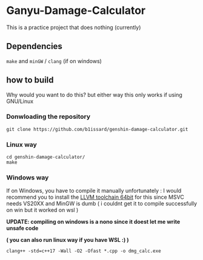 # Ganyu-Damage-Calculator

This is a practice project that does nothing (currently)

## Dependencies

`make` and `minGW` / `clang` (if on windows)

## how to build

Why would you want to do this? but either way
this only works if using GNU/Linux

### Donwloading the repository

```shell
git clone https://github.com/b1issard/genshin-damage-calculator.git
```

### Linux way

```shell
cd genshin-damage-calculator/
make
```

### Windows way

If on Windows, you have to compile it manually unfortunately :
I would recommend you to install the [LLVM toolchain 64bit](<https://github.com/llvm/llvm-project/releases/download/llvmorg-11.0.0/LLVM-11.0.0-win64.exe>) for this since MSVC needs VS20XX and MinGW is dumb ( i couldnt get it to compile successfully on win but it worked on wsl ) 

**UPDATE: compiling on windows is a nono since it doest let me write unsafe code**

**( you can also run linux way if you have WSL :) )**

```shell
clang++ -std=c++17 -Wall -O2 -Ofast *.cpp -o dmg_calc.exe
```
